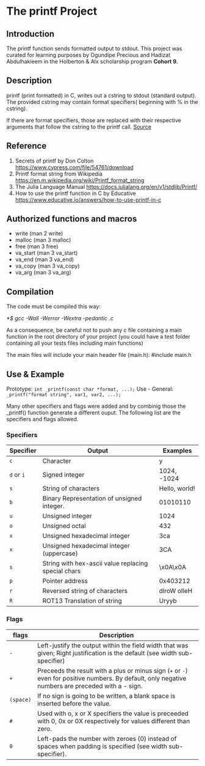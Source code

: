 # The printf Project
## Introduction 
The printf function sends formatted output to stdout. This project was curated for learning purposes by Ogundipe Precious and Hadizat Abdulhakieem in the Holberton & Alx scholarship program <strong>Cohort 9.</strong>
<br>
## Description 
printf (print formatted) in C, writes out a cstring to stdout (standard output). The provided cstring may contain format specifiers( beginning with % in the cstring).

If there are format specifiers, those are replaced with their respective arguments that follow the cstring to the printf call. [Source](https://www.educative.io/answers/how-to-use-printf-in-c)

## Reference
1. Secrets of printf by Don Colton https://www.cypress.com/file/54761/download
2. Printf format string from Wikipedia https://en.m.wikipedia.org/wiki/Printf_format_string
3. The Julia Language Manual https://docs.julialang.org/en/v1/stdlib/Printf/
4. How to use the printf function in C by Educative https://www.educative.io/answers/how-to-use-printf-in-c

## Authorized functions and macros
* write (man 2 write) 
* malloc (man 3 malloc) 
* free (man 3 free) 
* va_start (man 3 va_start) 
* va_end (man 3 va_end) 
* va_copy (man 3 va_copy) 
* va_arg (man 3 va_arg)

## Compilation
The code must be compiled this way:

<em>*$ gcc -Wall -Werror -Wextra -pedantic .c</em>

As a consequence, be careful not to push any c file containing a main function in the root directory of your project (you could have a test folder containing all your tests files including main functions)

The main files will include your main header file (main.h): #include main.h

## Use & Example

Prototype: `int _printf(const char *format, ...);`
Use - General: `_printf("format string", var1, var2, ...);`

Many other specifiers and flags were added and by combinig those the _printf() function generate a different ouput. The following list are the specifiers and flags allowed.

### Specifiers
| Specifier|        Output                                         | Examples     |
|----------|-------------------------------------------------------|--------------|
|`c`       |Character                                              |y             |
|`d` or `i`|Signed integer                                         |1024, -1024   |
|`s`       |String of characters                                   |Hello, world! |
|`b`       |Binary Representation of unsigned integer.             |01010110      |
|`u`       |Unsigned integer                                       |1024          | 
|`o`       |Unsigned octal                                         |432           |
|`x`       |Unsigned hexadecimal integer                           |3ca           |
|`x`       |Unsigned hexadecimal integer (uppercase)               |3CA           |
|`s`       |String with hex-ascii value replacing special chars    |\x0A\x0A      |
|`p`       |Pointer address                                        |0x403212      |
|`r`       |Reversed string of characters                          |dlroW olleH   |
|`R`       |ROT13 Translation of string                            |Uryyb         |

### Flags 
|flags      |               Description                                                                                                                           |
|-----------|-----------------------------------------------------------------------------------------------------------------------------------------------------|
|`-`        |Left-justify the output within the field width that was given; Right justification is the default (see width sub-specifier)                          |
|`+`        |Preceeds the result with a plus or minus sign (`+` or `-`) even for positive numbers. By default, only negative numbers are preceded with a - sign.  |
|`(space)`|If no sign is going to be written, a blank space is inserted before the value.                                                                       |
|`#`        |Used with o, x or X specifiers the value is preceeded with 0, 0x or 0X respectively for values different than zero.                                  |
|`0`        |Left-pads the number with zeroes (0) instead of spaces when padding is specified (see width sub-specifier). 
